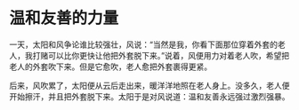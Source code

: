 # 温和友善的力量

一天，太阳和风争论谁比较强壮，风说：“当然是我，你看下面那位穿着外套的老人，我打赌可以比你更快让他把外套脱下来。”说着，风便用力对着老人吹，希望把老人的外套吹下来。但是它愈吹，老人愈把外套裹得更紧。 

后来，风吹累了，太阳便从云后走出来，暖洋洋地照在老人身上。没多久，老人便开始擦汗，并且把外套脱下来。太阳于是对风说道：温和友善永远强过激烈强暴。
  